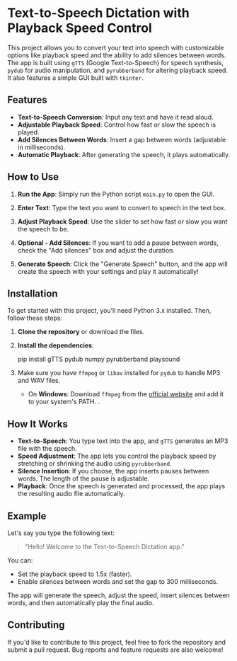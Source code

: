 # Text-to-Speech Dictation with Playback Speed Control

This project allows you to convert your text into speech with customizable options like playback speed and the ability to add silences between words. The app is built using `gTTS` (Google Text-to-Speech) for speech synthesis, `pydub` for audio manipulation, and `pyrubberband` for altering playback speed. It also features a simple GUI built with `tkinter`.

## Features

- **Text-to-Speech Conversion**: Input any text and have it read aloud.
- **Adjustable Playback Speed**: Control how fast or slow the speech is played.
- **Add Silences Between Words**: Insert a gap between words (adjustable in milliseconds).
- **Automatic Playback**: After generating the speech, it plays automatically.

## How to Use

1. **Run the App**: Simply run the Python script `main.py` to open the GUI.
   
2. **Enter Text**: Type the text you want to convert to speech in the text box.

3. **Adjust Playback Speed**: Use the slider to set how fast or slow you want the speech to be.

4. **Optional - Add Silences**: If you want to add a pause between words, check the "Add silences" box and adjust the duration.

5. **Generate Speech**: Click the "Generate Speech" button, and the app will create the speech with your settings and play it automatically!

## Installation

To get started with this project, you’ll need Python 3.x installed. Then, follow these steps:

1. **Clone the repository** or download the files.

2. **Install the dependencies**:

   pip install gTTS pydub numpy pyrubberband playsound

3. Make sure you have `ffmpeg` or `libav` installed for `pydub` to handle MP3 and WAV files.

   - On **Windows**: Download `ffmpeg` from the [official website](https://ffmpeg.org/download.html) and add it to your system's PATH.
.

## How It Works

- **Text-to-Speech**: You type text into the app, and `gTTS` generates an MP3 file with the speech.
- **Speed Adjustment**: The app lets you control the playback speed by stretching or shrinking the audio using `pyrubberband`.
- **Silence Insertion**: If you choose, the app inserts pauses between words. The length of the pause is adjustable.
- **Playback**: Once the speech is generated and processed, the app plays the resulting audio file automatically.

## Example

Let's say you type the following text:

> "Hello! Welcome to the Text-to-Speech Dictation app."

You can:
- Set the playback speed to 1.5x (faster).
- Enable silences between words and set the gap to 300 milliseconds.

The app will generate the speech, adjust the speed, insert silences between words, and then automatically play the final audio.

## Contributing

If you'd like to contribute to this project, feel free to fork the repository and submit a pull request. Bug reports and feature requests are also welcome!

